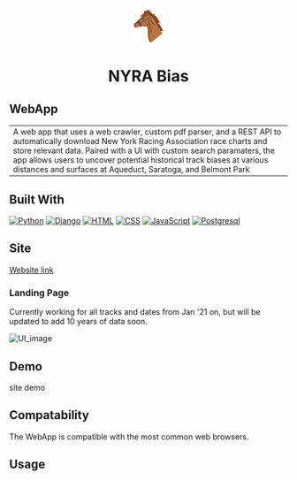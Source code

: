 <div style="text-align:center;">
  <img src="docs/_media/horse_icon.png" alt="Saratoga Oval">
</div>

<h1 style="text-align:center;">NYRA Bias</h1>

## WebApp
<table>
<tr>
<td>
  A web app that uses a web crawler, custom pdf parser, and a REST API to automatically download New York Racing Association race charts and store relevant data.  Paired with a UI with custom search paramaters, the app allows users to uncover potential historical track biases at various distances and surfaces at Aqueduct, Saratoga, and Belmont Park
</td>
</tr>
</table>

## Built With

[![Python][Python.io]][Python-url] [![Django][Django.io]][Django-url]
[![HTML][HTML5.io]][HTML5-url] [![CSS][CSS.io]][CSS-url]
[![JavaScript][JavaScript.io]][JavaScript-url]
[![Postgresql][Postgresql.io]][Postgresql-url]


## Site
[Website link](https://nyra-bias.onrender.com/)

### Landing Page
Currently working for all tracks and dates from Jan '21 on, but will be updated to add 10 years of data soon.

<img src="docs/_media/NYRA_UI_image.PNG" alt="UI_image">


## Demo
site demo


<!-- ### Example Equibase Chart
<img src='docs/_media/example_chart.png' alt="Equibase Chart"> -->


## Compatability
The WebApp is compatible with the most common web browsers.


## Usage


<!-- MARKDOWN LINKS & IMAGES -->
[Python-url]: https://www.python.org/
[Python.io]: https://img.shields.io/badge/Python-14354C?style=for-the-badge&logo=python&logoColor=white
[Django-url]: https://www.djangoproject.com/
[Django.io]: https://img.shields.io/badge/Django-092E20?style=for-the-badge&logo=django&logoColor=white
[HTML5-url]: https://developer.mozilla.org
[HTML5.io]: https://img.shields.io/badge/HTML5-E34F26?style=for-the-badge&logo=html5&logoColor=white
[CSS-url]: https://developer.mozilla.org
[CSS.io]: https://img.shields.io/badge/CSS3-1572B6?style=for-the-badge&logo=css3&logoColor=white
[JavaScript-url]: https://www.javascript.com/
[JavaScript.io]: https://img.shields.io/badge/JavaScript-323330?style=for-the-badge&logo=javascript&logoColor=F7DF1E
[Postgresql-url]: https://www.postgresql.org/
[Postgresql.io]: https://img.shields.io/badge/PostgreSQL-316192?style=for-the-badge&logo=postgresql&logoColor=white
